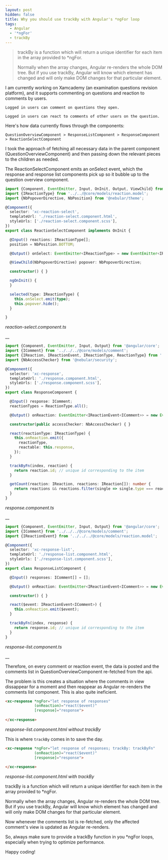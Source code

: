 ```yaml
---
layout: post
hidden: false
title: Why you should use trackBy with Angular's *ngFor loop
tags:
  - Angular
  - '*ngFor'
  - trackBy
---
```

> trackBy is a function which will return a unique identifier for each item in the array provided to *ngFor. 
>
> Normally when the array changes, Angular re-renders the whole DOM tree. But if you use trackBy, Angular will know which element has changed and will only make DOM changes for that particular element.

I am currently working on Xamcademy (an examination questions revision platform), and it supports commenting on questions and reaction to comments by users.

`Logged in users can comment on questions they open.`

`Logged in users can react to comments of other users on the question.`

Here's how data currently flows through the components:

`QuestionOverviewComponent > ResponseListComponent > ResponseComponent > ReactionSelectComponent`

I took the approach of fetching all necessary data in the parent component (QuestionOverviewComponent) and then passing down the relevant pieces to the children as needed.

The ReactionSelectComponent emits an onSelect event, which the response and response list components pick up so it bubble up to the question overview component.

```typescript
import {Component, EventEmitter, Input, OnInit, Output, ViewChild} from '@angular/core';
import {IReactionType} from '../../@core/models/reaction.model';
import {NbPopoverDirective, NbPosition} from '@nebular/theme';

@Component({
  selector: 'xc-reaction-select',
  templateUrl: './reaction-select.component.html',
  styleUrls: ['./reaction-select.component.scss'],
})
export class ReactionSelectComponent implements OnInit {

  @Input() reactions: IReactionType[];
  position = NbPosition.BOTTOM;

  @Output() onSelect: EventEmitter<IReactionType> = new EventEmitter<IReactionType>();

  @ViewChild(NbPopoverDirective) popover: NbPopoverDirective;

  constructor() { }

  ngOnInit() {
  }

  selected(type: IReactionType) {
    this.onSelect.emit(type);
    this.popover.hide();
  }

}
```

_reaction-select.component.ts_

__

```typescript
import {Component, EventEmitter, Input, Output} from '@angular/core';
import {IComment} from '../../../@core/models/comment';
import {IReaction, IReactionEvent, IReactionType, ReactionType} from '../../../@core/models/reaction.model';
import {NbAccessChecker} from '@nebular/security';

@Component({
  selector: 'xc-response',
  templateUrl: './response.component.html',
  styleUrls: ['./response.component.scss'],
})
export class ResponseComponent {

  @Input() response: IComment;
  reactionTypes = ReactionType.all();

  @Output() onReaction: EventEmitter<IReactionEvent<IComment>> = new EventEmitter<IReactionEvent<IComment>>();

  constructor(public accessChecker: NbAccessChecker) { }

  react(reactionType: IReactionType) {
    this.onReaction.emit({
      reactionType,
      reactable: this.response,
    });
  }

  trackByFn(index, reaction) {
    return reaction.id; // unique id corresponding to the item
  }

  getCount(reaction: IReaction, reactions: IReaction[]): number {
    return reactions && reactions.filter(single => single.type === reaction.type).length;
  }
}
```

_response.component.ts_

__

```typescript
import {Component, EventEmitter, Input, Output} from '@angular/core';
import {IComment} from '../../../@core/models/comment';
import {IReactionEvent} from '../../../@core/models/reaction.model';

@Component({
  selector: 'xc-response-list',
  templateUrl: './response-list.component.html',
  styleUrls: ['./response-list.component.scss'],
})
export class ResponseListComponent {

  @Input() responses: IComment[] = [];

  @Output() onReaction: EventEmitter<IReactionEvent<IComment>> = new EventEmitter<IReactionEvent<IComment>>();

  constructor() { }

  react($event: IReactionEvent<IComment>) {
    this.onReaction.emit($event);
  }

  trackByFn(index, response) {
    return response.id; // unique id corresponding to the item
  }
}
```

_response-list.component.ts_

__

Therefore, on every comment or reaction event, the data is posted and the comments list in QuestionOverviewComponent re-fetched from the api.

The problem is this creates a situation where the comments in view dissappear for a moment and then reappear as Angular re-renders the comments list component. This is also quite ineficient.

```html
<xc-response *ngFor="let response of responses"
             (onReaction)="react($event)"
             [response]="response">
             
</xc-response>
```

_response-list.component.html without trackBy_ 



This is where `trackBy` comes in to save the day. 

```html
<xc-response *ngFor="let response of responses; trackBy: trackByFn"
             (onReaction)="react($event)"
             [response]="response">
             
</xc-response>
```

_response-list.component.html with trackBy_ 



trackBy is a function which will return a unique identifier for each item in the array provided to *ngFor. 

Normally when the array changes, Angular re-renders the whole DOM tree. But if you use trackBy, Angular will know which element has changed and will only make DOM changes for that particular element.

Now whenever the comments list is re-fetched, only the affected comment's view is updated as Angular re-renders.

So, always make sure to provide a trackBy function in you *ngFor loops, especially when trying to optimize performance.

Happy coding!
